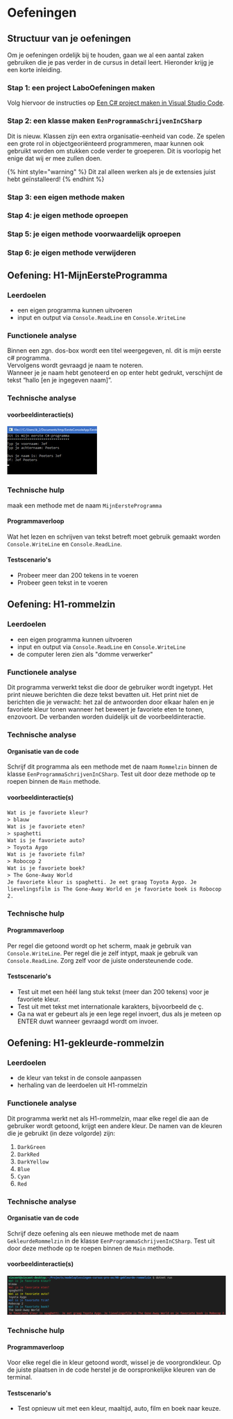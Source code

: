 # Oefeningen

## Structuur van je oefeningen

Om je oefeningen ordelijk bij te houden, gaan we al een aantal zaken gebruiken die je pas verder in de cursus in detail leert. Hieronder krijg je een korte inleiding.

### Stap 1: een project LaboOefeningen maken

Volg hiervoor de instructies op [Een C\# project maken in Visual Studio Code](3-een-c-project-maken-in-visual-studio.md).

### Stap 2: een klasse maken `EenProgrammaSchrijvenInCSharp`

Dit is nieuw. Klassen zijn een extra organisatie-eenheid van code. Ze spelen een grote rol in objectgeoriënteerd programmeren, maar kunnen ook gebruikt worden om stukken code verder te groeperen. Dit is voorlopig het enige dat wij er mee zullen doen.

{% hint style="warning" %}
Dit zal alleen werken als je de extensies juist hebt geïnstalleerd!
{% endhint %}

### Stap 3: een eigen methode maken

### Stap 4: je eigen methode oproepen

### Stap 5: je eigen methode voorwaardelijk oproepen

### Stap 6: je eigen methode verwijderen

## Oefening: H1-MijnEersteProgramma

### **Leerdoelen**

* een eigen programma kunnen uitvoeren
* input en output via `Console.ReadLine` en `Console.WriteLine`

### **Functionele analyse**

Binnen een zgn. dos-box wordt een titel weergegeven, nl. dit is mijn eerste c\# programma.  
Vervolgens wordt gevraagd je naam te noteren.  
Wanneer je je naam hebt genoteerd en op enter hebt gedrukt, verschijnt de tekst “hallo \[en je ingegeven naam\]”.

### **Technische analyse**

#### voorbeeldinteractie\(s\)

![MijnEersteProgramma runt in de console](../../.gitbook/assets/image%20%2856%29.png)

### Technische hulp

maak een methode met de naam `MijnEersteProgramma`

#### Programmaverloop

Wat het lezen en schrijven van tekst betreft moet gebruik gemaakt worden `Console.WriteLine` en `Console.ReadLine`.

#### Testscenario's

* Probeer meer dan 200 tekens in te voeren
* Probeer geen tekst in te voeren

## Oefening: H1-rommelzin

### Leerdoelen

* een eigen programma kunnen uitvoeren
* input en output via `Console.ReadLine` en `Console.WriteLine`
* de computer leren zien als "domme verwerker"

### Functionele analyse

Dit programma verwerkt tekst die door de gebruiker wordt ingetypt. Het print nieuwe berichten die deze tekst bevatten uit. Het print niet de berichten die je verwacht: het zal de antwoorden door elkaar halen en je favoriete kleur tonen wanneer het beweert je favoriete eten te tonen, enzovoort. De verbanden worden duidelijk uit de voorbeeldinteractie.

### Technische analyse

#### Organisatie van de code

Schrijf dit programma als een methode met de naam `Rommelzin` binnen de klasse `EenProgrammaSchrijvenInCSharp`. Test uit door deze methode op te roepen binnen de `Main` methode.

#### voorbeeldinteractie\(s\)

```text
Wat is je favoriete kleur?
> blauw
Wat is je favoriete eten?
> spaghetti
Wat is je favoriete auto?
> Toyota Aygo
Wat is je favoriete film?
> Robocop 2
Wat is je favoriete boek?
> The Gone-Away World
Je favoriete kleur is spaghetti. Je eet graag Toyota Aygo. Je lievelingsfilm is The Gone-Away World en je favoriete boek is Robocop 2.
```

### Technische hulp

#### Programmaverloop

Per regel die getoond wordt op het scherm, maak je gebruik van `Console.WriteLine`. Per regel die je zelf intypt, maak je gebruik van `Console.ReadLine`. Zorg zelf voor de juiste ondersteunende code.

#### Testscenario's

* Test uit met een héél lang stuk tekst \(meer dan 200 tekens\) voor je favoriete kleur.
* Test uit met tekst met internationale karakters, bijvoorbeeld de ç.
* Ga na wat er gebeurt als je een lege regel invoert, dus als je meteen op ENTER duwt wanneer gevraagd wordt om invoer.

## Oefening: H1-gekleurde-rommelzin

### Leerdoelen

* de kleur van tekst in de console aanpassen
* herhaling van de leerdoelen uit H1-rommelzin

### Functionele analyse

Dit programma werkt net als H1-rommelzin, maar elke regel die aan de gebruiker wordt getoond, krijgt een andere kleur. De namen van de kleuren die je gebruikt \(in deze volgorde\) zijn:

1. `DarkGreen`
2. `DarkRed`
3. `DarkYellow`
4. `Blue`
5. `Cyan`
6. `Red`

### Technische analyse

#### Organisatie van de code

Schrijf deze oefening als een nieuwe methode met de naam `GekleurdeRommelzin` in de klasse `EenProgrammaSchrijvenInCSharp`. Test uit door deze methode op te roepen binnen de `Main` methode.

#### voorbeeldinteractie\(s\)

![De eerste regel behoort niet tot het programma. De rest moet er bij jou hetzelfde uitzien.](../../.gitbook/assets/gekleurde-rommelzin.png)

### Technische hulp

#### Programmaverloop

Voor elke regel die in kleur getoond wordt, wissel je de voorgrondkleur. Op de juiste plaatsen in de code herstel je de oorspronkelijke kleuren van de terminal.

#### Testscenario's

* Test opnieuw uit met een kleur, maaltijd, auto, film en boek naar keuze.

